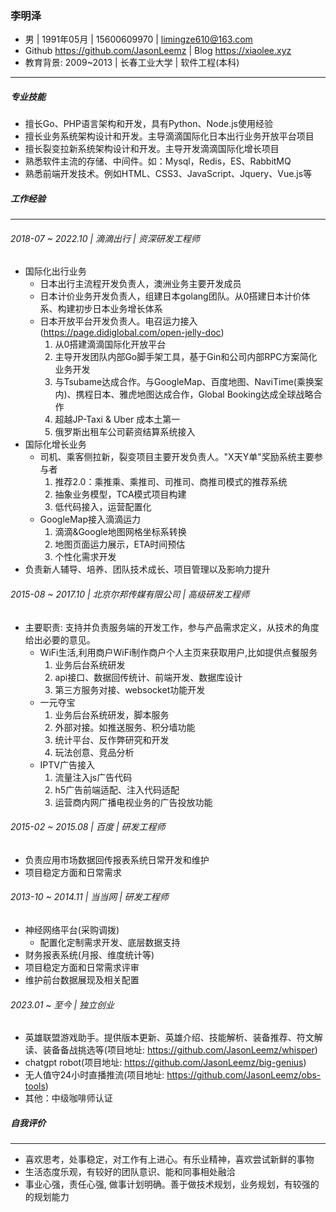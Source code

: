### 李明泽

- 男 | 1991年05月 | 15600609970 | limingze610@163.com
- Github https://github.com/JasonLeemz | Blog https://xiaolee.xyz
- 教育背景: 2009~2013 | 长春工业大学 | 软件工程(本科)
------

##### 专业技能

- 擅长Go、PHP语言架构和开发，具有Python、Node.js使用经验
- 擅⻓业务系统架构设计和开发。主导滴滴国际化日本出行业务开放平台项目
- 擅⻓裂变拉新系统架构设计和开发。主导开发滴滴国际化增⻓项目
- 熟悉软件主流的存储、中间件。如：Mysql，Redis，ES、RabbitMQ
- 熟悉前端开发技术。例如HTML、CSS3、JavaScript、Jquery、Vue.js等

##### 工作经验
------

###### 2018-07 ~ 2022.10 | 滴滴出行 | 资深研发工程师

- 国际化出行业务
  - 日本出行主流程开发负责人，澳洲业务主要开发成员
  - 日本计价业务开发负责人，组建日本golang团队。从0搭建日本计价体系、构建初步日本业务增长体系
  - 日本开放平台开发负责人。电召运力接入(https://page.didiglobal.com/open-jelly-doc)
    1. 从0搭建滴滴国际化开放平台
    2. 主导开发团队内部Go脚手架工具，基于Gin和公司内部RPC方案简化业务开发
    3. 与Tsubame达成合作。与GoogleMap、百度地图、NaviTime(乘换案内)、携程日本、雅虎地图达成合作，Global Booking达成全球战略合作
    4. 超越JP-Taxi & Uber 成本土第一
    5. 俄罗斯出租车公司薪资结算系统接入
- 国际化增长业务
  - 司机、乘客侧拉新，裂变项目主要开发负责人。"X天Y单"奖励系统主要参与者
    1. 推荐2.0：乘推乘、乘推司、司推司、商推司模式的推荐系统
    2. 抽象业务模型，TCA模式项目构建
    3. 低代码接入，运营配置化
  - GoogleMap接入滴滴运力
    1. 滴滴&Google地图网格坐标系转换
    2. 地图页面运力展示，ETA时间预估
    3. 个性化需求开发
- 负责新人辅导、培养、团队技术成长、项目管理以及影响力提升

###### 2015-08 ~ 2017.10 | 北京尔邦传媒有限公司 | 高级研发工程师
- 主要职责: 支持并负责服务端的开发工作，参与产品需求定义，从技术的角度给出必要的意见。
  - WiFi生活,利用商户WiFi制作商户个人主页来获取用户,比如提供点餐服务
    1. 业务后台系统研发
    2. api接口、数据回传统计、前端开发、数据库设计
    3. 第三方服务对接、websocket功能开发
  - 一元夺宝
    1. 业务后台系统研发，脚本服务
    2. 外部对接。如推送服务、积分墙功能
    3. 统计平台、反作弊研究和开发
    4. 玩法创意、竞品分析
  - IPTV广告接入
    1. 流量注入js广告代码
    2. h5广告前端适配、注入代码适配
    3. 运营商内网广播电视业务的广告投放功能

###### 2015-02 ~ 2015.08 | 百度 | 研发工程师
- 负责应用市场数据回传报表系统日常开发和维护
- 项目稳定方面和日常需求

###### 2013-10 ~ 2014.11 | 当当网 | 研发工程师
- 神经网络平台(采购调拨)
  - 配置化定制需求开发、底层数据支持
- 财务报表系统(月报、维度统计等)
- 项目稳定方面和日常需求评审
- 维护前台数据展现及相关配置

###### 2023.01 ~ 至今 | 独立创业
- 英雄联盟游戏助手。提供版本更新、英雄介绍、技能解析、装备推荐、符文解读、装备备战挑选等(项目地址: https://github.com/JasonLeemz/whisper)
- chatgpt robot(项目地址: https://github.com/JasonLeemz/big-genius)
- 无人值守24小时直播推流(项目地址: https://github.com/JasonLeemz/obs-tools)
- 其他：中级咖啡师认证

##### 自我评价
------

- 喜欢思考，处事稳定，对工作有上进心。有乐业精神，喜欢尝试新鲜的事物
- 生活态度乐观，有较好的团队意识、能和同事相处融洽
- 事业心强，责任心强, 做事计划明确。善于做技术规划，业务规划，有较强的的规划能力

